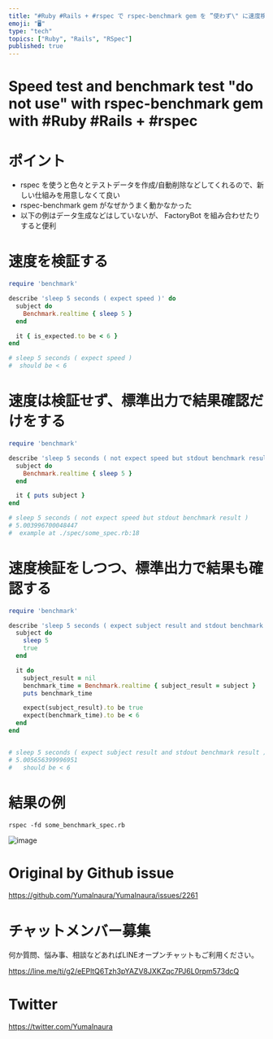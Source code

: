 ```yaml
---
title: "#Ruby #Rails + #rspec で rspec-benchmark gem を ”使わず\" に速度検証・ベンチマークテストをする"
emoji: "🖥"
type: "tech"
topics: ["Ruby", "Rails", "RSpec"]
published: true
---
```


# Speed test and benchmark test "do not use" with rspec-benchmark gem with #Ruby #Rails + #rspec


# ポイント

- rspec を使うと色々とテストデータを作成/自動削除などしてくれるので、新しい仕組みを用意しなくて良い
- rspec-benchmark gem がなぜかうまく動かなかった
- 以下の例はデータ生成などはしていないが、 FactoryBot を組み合わせたりすると便利

# 速度を検証する

```rb
require 'benchmark'

describe 'sleep 5 seconds ( expect speed )' do
  subject do
    Benchmark.realtime { sleep 5 }
  end

  it { is_expected.to be < 6 }
end

# sleep 5 seconds ( expect speed )
#  should be < 6
```

# 速度は検証せず、標準出力で結果確認だけをする


```rb
require 'benchmark'

describe 'sleep 5 seconds ( not expect speed but stdout benchmark result )' do
  subject do
    Benchmark.realtime { sleep 5 }
  end

  it { puts subject }
end

# sleep 5 seconds ( not expect speed but stdout benchmark result )
# 5.003996700048447
#  example at ./spec/some_spec.rb:18
```

# 速度検証をしつつ、標準出力で結果も確認する

```rb
require 'benchmark'

describe 'sleep 5 seconds ( expect subject result and stdout benchmark result )' do
  subject do
    sleep 5
    true
  end

  it do
    subject_result = nil
    benchmark_time = Benchmark.realtime { subject_result = subject }
    puts benchmark_time

    expect(subject_result).to be true
    expect(benchmark_time).to be < 6
  end
end


# sleep 5 seconds ( expect subject result and stdout benchmark result )
# 5.005656399996951
#   should be < 6
```

# 結果の例

```
rspec -fd some_benchmark_spec.rb
```

![image](https://user-images.githubusercontent.com/13635059/61013831-531cfb00-a3bf-11e9-99ff-026ecefeefc6.png)



# Original by Github issue

https://github.com/YumaInaura/YumaInaura/issues/2261








<!-- Update From Qiita API -->

# チャットメンバー募集


何か質問、悩み事、相談などあればLINEオープンチャットもご利用ください。

https://line.me/ti/g2/eEPltQ6Tzh3pYAZV8JXKZqc7PJ6L0rpm573dcQ





# Twitter


https://twitter.com/YumaInaura


<!-- Update From Qiita API -->


